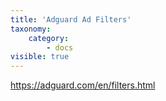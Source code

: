```yaml
---
title: 'Adguard Ad Filters'
taxonomy:
    category:
        - docs
visible: true
---
```


<https://adguard.com/en/filters.html>
